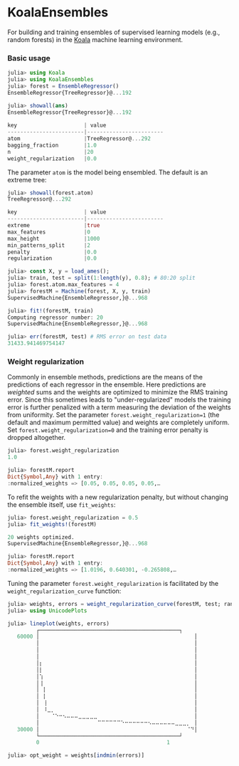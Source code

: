 # KoalaEnsembles

For building and training ensembles of supervised learning models
(e.g., random forests) in the
[Koala](https://github.com/ablaom/Koala.jl) machine learning
environment.

### Basic usage

````julia
julia> using Koala
julia> using KoalaEnsembles
julia> forest = EnsembleRegressor()
EnsembleRegressor{TreeRegressor}@...192

julia> showall(ans)
EnsembleRegressor{TreeRegressor}@...192
	
key                     | value
------------------------|------------------------
atom                    |TreeRegressor@...292
bagging_fraction        |1.0
n                       |20
weight_regularization   |0.0
````
	
The parameter `atom` is the model being ensembled. The default is an extreme tree:

````julia
julia> showall(forest.atom)
TreeRegressor@...292

key                     | value
------------------------|------------------------
extreme                 |true
max_features            |0
max_height              |1000
min_patterns_split      |2
penalty                 |0.0
regularization          |0.0

julia> const X, y = load_ames(); 
julia> train, test = split(1:length(y), 0.8); # 80:20 split 
julia> forest.atom.max_features = 4
julia> forestM = Machine(forest, X, y, train)
SupervisedMachine{EnsembleRegressor,}@...968

julia> fit!(forestM, train)
Computing regressor number: 20    
SupervisedMachine{EnsembleRegressor,}@...968

julia> err(forestM, test) # RMS error on test data
31433.941469754147
````

### Weight regularization

Commonly in ensemble methods, predictions are the means of the
predictions of each regressor in the ensemble. Here predictions are
*weighted* sums and the weights are optimized to minimize the RMS
training error. Since this sometimes leads to "under-regularized"
models the training error is further penalized with a term measuring
the deviation of the weights from uniformity. Set the parameter
`forest.weight_regularization=1` (the default and maximum permitted
value) and weights are completely uniform. Set
`forest.weight_regularization=0` and the training error penalty is
dropped altogether.

````julia
julia> forest.weight_regularization
1.0

julia> forestM.report
Dict{Symbol,Any} with 1 entry:
:normalized_weights => [0.05, 0.05, 0.05, 0.05,…
````

To refit the weights with a new regularization penalty, but without
changing the ensemble itself, use ``fit_weights``:

````julia
julia> forest.weight_regularization = 0.5
julia> fit_weights!(forestM)

20 weights optimized.                
SupervisedMachine{EnsembleRegressor,}@...968

julia> forestM.report
Dict{Symbol,Any} with 1 entry:
:normalized_weights => [1.0196, 0.640301, -0.265808,…
````

Tuning the parameter ``forest.weight_regularization`` is facilitated
by the `weight_regularization_curve` function:

````julia
julia> weights, errors = weight_regularization_curve(forestM, test; range = linspace(0,1,51));
julia> using UnicodePlots

julia> lineplot(weights, errors)
         ┌────────────────────────────────────────────┐ 
   60000 │⠀⠀⠀⠀⠀⠀⠀⠀⠀⠀⠀⠀⠀⠀⠀⠀⠀⠀⠀⠀⠀⠀⠀⠀⠀⠀⠀⠀⠀⠀⠀⠀⠀⠀⠀⠀⠀⠀⠀⠀│ 
         │⠀⠀⠀⠀⠀⠀⠀⠀⠀⠀⠀⠀⠀⠀⠀⠀⠀⠀⠀⠀⠀⠀⠀⠀⠀⠀⠀⠀⠀⠀⠀⠀⠀⠀⠀⠀⠀⠀⠀⠀│ 
         │⠀⠀⠀⠀⠀⠀⠀⠀⠀⠀⠀⠀⠀⠀⠀⠀⠀⠀⠀⠀⠀⠀⠀⠀⠀⠀⠀⠀⠀⠀⠀⠀⠀⠀⠀⠀⠀⠀⠀⠀│ 
         │⠀⠀⠀⠀⠀⠀⠀⠀⠀⠀⠀⠀⠀⠀⠀⠀⠀⠀⠀⠀⠀⠀⠀⠀⠀⠀⠀⠀⠀⠀⠀⠀⠀⠀⠀⠀⠀⠀⠀⠀│ 
         │⡆⠀⠀⠀⠀⠀⠀⠀⠀⠀⠀⠀⠀⠀⠀⠀⠀⠀⠀⠀⠀⠀⠀⠀⠀⠀⠀⠀⠀⠀⠀⠀⠀⠀⠀⠀⠀⠀⠀⠀│ 
         │⡇⠀⠀⠀⠀⠀⠀⠀⠀⠀⠀⠀⠀⠀⠀⠀⠀⠀⠀⠀⠀⠀⠀⠀⠀⠀⠀⠀⠀⠀⠀⠀⠀⠀⠀⠀⠀⠀⠀⠀│ 
         │⢱⠀⠀⠀⠀⠀⠀⠀⠀⠀⠀⠀⠀⠀⠀⠀⠀⠀⠀⠀⠀⠀⠀⠀⠀⠀⠀⠀⠀⠀⠀⠀⠀⠀⠀⠀⠀⠀⠀⠀│ 
         │⢸⠀⠀⠀⠀⠀⠀⠀⠀⠀⠀⠀⠀⠀⠀⠀⠀⠀⠀⠀⠀⠀⠀⠀⠀⠀⠀⠀⠀⠀⠀⠀⠀⠀⠀⠀⠀⠀⠀⠀│ 
         │⠀⡇⠀⠀⠀⠀⠀⠀⠀⠀⠀⠀⠀⠀⠀⠀⠀⠀⠀⠀⠀⠀⠀⠀⠀⠀⠀⠀⠀⠀⠀⠀⠀⠀⠀⠀⠀⠀⠀⠀│ 
         │⠀⡇⠀⠀⠀⠀⠀⠀⠀⠀⠀⠀⠀⠀⠀⠀⠀⠀⠀⠀⠀⠀⠀⠀⠀⠀⠀⠀⠀⠀⠀⠀⠀⠀⠀⠀⠀⠀⠀⠀│ 
         │⠀⢸⠀⠀⠀⠀⠀⠀⠀⠀⠀⠀⠀⠀⠀⠀⠀⠀⠀⠀⠀⠀⠀⠀⠀⠀⠀⠀⠀⠀⠀⠀⠀⠀⠀⠀⠀⠀⠀⠀│ 
         │⠀⠸⣀⡀⠀⠀⠀⠀⠀⠀⠀⠀⠀⠀⠀⠀⠀⠀⠀⠀⠀⠀⠀⠀⠀⠀⠀⠀⠀⠀⠀⠀⠀⠀⠀⠀⠀⠀⠀⠀│ 
         │⠀⠀⠀⠈⠑⠒⠢⠤⠤⠤⣀⣀⣀⣀⣀⠀⠀⠀⠀⠀⠀⠀⠀⠀⠀⠀⠀⠀⠀⠀⠀⠀⠀⠀⠀⠀⠀⠀⠀⠀│ 
         │⠀⠀⠀⠀⠀⠀⠀⠀⠀⠀⠀⠀⠀⠀⠀⠉⠉⠉⠉⠉⠉⠑⠒⠒⠒⠒⠒⠒⠢⠤⠤⠤⠤⠤⠤⣀⣀⣀⡀⠀│ 
   30000 │⠀⠀⠀⠀⠀⠀⠀⠀⠀⠀⠀⠀⠀⠀⠀⠀⠀⠀⠀⠀⠀⠀⠀⠀⠀⠀⠀⠀⠀⠀⠀⠀⠀⠀⠀⠀⠀⠀⠈⠙│ 
         └────────────────────────────────────────────┘ 
         0                                        1

julia> opt_weight = weights[indmin(errors)]
````








